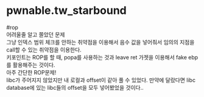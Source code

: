 # pwnable.tw_starbound
#rop  
어려울줄 알고 쫄았던 문제  
그냥 인덱스 범위 체크를 안하는 취약점을 이용해서 음수 값을 넣어줘서 임의의 지점을 call할 수 있는 취약점을 이용한다.  
키포인트는 ROP를 할 때, popa를 사용하는 것과 leave ret 가젯을 이용해서 fake ebp를 활용해주는 것이다.  
아주 간단한 ROP문제!  
libc가 주어지지 않았지만 내 로컬과 offset이 같아 풀 수 있었다. 만약에 달랐다면 libc database에 있는 libc들의 offset을 모두 넣어봤었을 것이다..  
